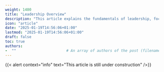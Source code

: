 ```yaml
---
weight: 1400
title: "Leadership Overview"
description: "This article explains the fundamentals of leadership, focusing on setting goals, crafting strategies, and guiding initiatives toward success."
icon: "article"
date: "2025-01-19T14:56:06+01:00"
lastmod: "2025-01-19T14:56:06+01:00"
draft: false
toc: true
authors:
-  ""                       # An array of authors of the post (filenames in content/authors).
---
```


{{< alert context="info" text="This article is still under construction" />}}
